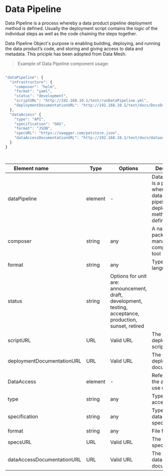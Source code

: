 # Data Pipeline


Data Pipeline is a process whereby a data product pipeline deployment method is defined. Usually the deployment script contains the logic of the individual steps as well as the code chaining the steps together.

Data Pipeline Object's purpose is enabling building, deploying, and running the data product’s code, and storing and giving access to data and metadata. This priciple has been adopted from Data Mesh.

> Example of Data Pipeline component usage:

```javascript
  
"dataPipeline": {
  "infrastructure": {
    "composer": "helm",
    "format": "yaml",
    "status": "development",
    "scriptURL": "http://192.168.10.1/test/runDataPipeline.yml",
    "deploymentDocumentationURL": "http://192.168.10.1/test/docs/DocsDataPipeline.html"
  }, 
  "dataAccess" {
    "type": "API",
    "specification": "OAS",
    "format": "JSON",
    "specURL": "https://swagger.com/petstore.json",
    "dataAccessDocumentationURL": "http://192.168.10.1/test/docs/dataaccessguide.html"
  }
}

  
```
| <div style="width:150px">Element name</div>   | Type  | Options  | Description  |
|---|---|---|---|
| dataPipeline | element | - | Data Pipeline is a process whereby a data product pipeline deployment method is defined |
| composer | string | any | A name of the package manager, composer or tool |
| format | string  | any |  Type of script language|
| status | string  | Options for unit are: announcement, draft, development, testing, acceptance, production, sunset, retired |
| scriptURL | URL | Valid URL  | 	The URL of the deployment script. |
| deploymentDocumentationURL | URL | Valid URL  | 	The URL of the deployment documentation |
| DataAccess | element | - | Reference to the ability to use data |
| type | string | any  | 	Type of data access |
| specification | string | any  | Type of the data access specification |
| format | string | any  | 	File format |
| specsURL | URL | Valid URL  | 	The URL of the specification |
| dataAccessDocumentationURL | URL | Valid URL  | The URL of the data access documentation |

